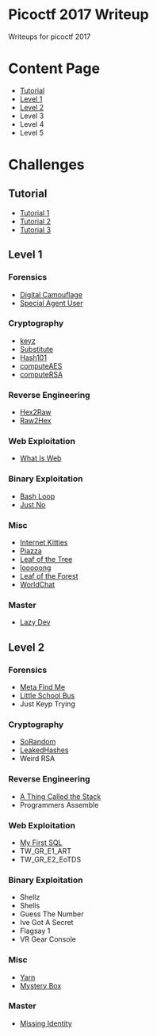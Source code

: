 # Picoctf 2017 Writeup
Writeups for picoctf 2017

# Content Page
- [Tutorial](#tutorial)
- [Level 1](#level-1)
- [Level 2](#level-2)
- Level 3
- Level 4
- Level 5

# Challenges

## Tutorial
- [Tutorial 1](Tutorial/Tutorial%201)
- [Tutorial 2](Tutorial/Tutorial%202)
- [Tutorial 3](Tutorial/Tutorial%203)

## Level 1

### Forensics
- [Digital Camouflage](Forensics/Digital%20Camouflage)
- [Special Agent User](Forensics/Special%20Agent%20User)

### Cryptography
- [keyz](Cryptography/keyz)
- [Substitute](Cryptography/Substitute)
- [Hash101](Cryptography/Hash101)
- [computeAES](Cryptography/computeAES)
- [computeRSA](Cryptography/computeRSA)

### Reverse Engineering
- [Hex2Raw](Reverse%20Engineering/Hex2Raw)
- [Raw2Hex](Reverse%20Engineering/Raw2Hex)

### Web Exploitation
- [What Is Web](Web%20Exploitation/What%20Is%20Web)

### Binary Exploitation
- [Bash Loop](Binary%20Exploitation/Bash%20Loop)
- [Just No](Binary%20Exploitation/Just%20No)

### Misc
- [Internet Kitties](Misc/Internet%20Kitties)
- [Piazza](Misc/Piazza)
- [Leaf of the Tree](Misc/Leaf%20of%20the%20Tree)
- [looooong](Misc/looooong)
- [Leaf of the Forest](Misc/Leaf%20of%20the%20Forest)
- [WorldChat](Misc/WorldChat)

### Master
 - [Lazy Dev](Master/Lazy%20Dev)

## Level 2

### Forensics
- [Meta Find Me](Forensics/Meta%20Find%20Me)
- [Little School Bus](Forensics/Little%20School%20Bus)
- Just Keyp Trying

### Cryptography
- [SoRandom](Cryptography/SoRandom)
- [LeakedHashes](Cryptography/LeakedHashes)
- Weird RSA

### Reverse Engineering
- [A Thing Called the Stack](Reverse%20Engineering/A%20Thing%20Called%20The%20Stack)
- Programmers Assemble

### Web Exploitation
- [My First SQL]()
- TW_GR_E1_ART
- TW_GR_E2_EoTDS

### Binary Exploitation
- Shellz
- Shells
- Guess The Number
- Ive Got A Secret
- Flagsay 1
- VR Gear Console

### Misc
- [Yarn]()
- [Mystery Box]()

### Master
- [Missing Identity]()
